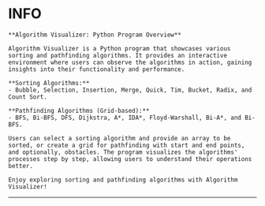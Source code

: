 # INFO

    **Algorithm Visualizer: Python Program Overview**

    Algorithm Visualizer is a Python program that showcases various sorting and pathfinding algorithms. It provides an interactive environment where users can observe the algorithms in action, gaining insights into their functionality and performance.

    **Sorting Algorithms:**
    - Bubble, Selection, Insertion, Merge, Quick, Tim, Bucket, Radix, and Count Sort.

    **Pathfinding Algorithms (Grid-based):**
    - BFS, Bi-BFS, DFS, Dijkstra, A*, IDA*, Floyd-Warshall, Bi-A*, and Bi-BFS.

    Users can select a sorting algorithm and provide an array to be sorted, or create a grid for pathfinding with start and end points, and optionally, obstacles. The program visualizes the algorithms' processes step by step, allowing users to understand their operations better.

    Enjoy exploring sorting and pathfinding algorithms with Algorithm Visualizer! 

---

